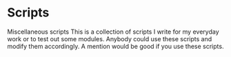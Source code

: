 # Scripts
Miscellaneous scripts
This is a collection of scripts I write for my everyday work or to test out some modules. Anybody could use these scripts and modify them accordingly. A mention would be good if you use these scripts.
